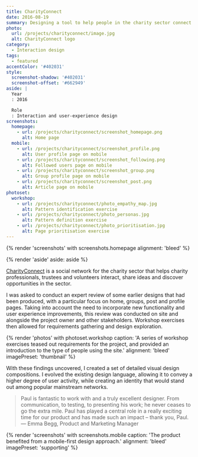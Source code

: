```yaml
---
title: CharityConnect
date: 2016-08-19
summary: Designing a tool to help people in the charity sector connect with each other to share ideas and resources.
photo:
  url: /projects/charityconnect/image.jpg
  alt: CharityConnect logo
category:
  - Interaction design
tags:
  - featured
accentColor: '#402031'
style:
  screenshot-shadow: '#402031'
  screenshot-offset: '#662949'
aside: |
  Year
  : 2016

  Role
  : Interaction and user-experience design
screenshots:
  homepage:
    - url: /projects/charityconnect/screenshot_homepage.png
      alt: Home page
  mobile:
    - url: /projects/charityconnect/screenshot_profile.png
      alt: User profile page on mobile
    - url: /projects/charityconnect/screenshot_following.png
      alt: Followed users page on mobile
    - url: /projects/charityconnect/screenshot_group.png
      alt: Group profile page on mobile
    - url: /projects/charityconnect/screenshot_post.png
      alt: Article page on mobile
photoset:
  workshop:
    - url: /projects/charityconnect/photo_empathy_map.jpg
      alt: Pattern identification exercise
    - url: /projects/charityconnect/photo_personas.jpg
      alt: Pattern definition exercise
    - url: /projects/charityconnect/photo_prioritisation.jpg
      alt: Page prioritisation exercise
---
```

{% render 'screenshots' with screenshots.homepage
  alignment: 'bleed'
%}

{% render 'aside'
  aside: aside
%}

[CharityConnect][1] is a social network for the charity sector that helps charity professionals, trustees and volunteers interact, share ideas and discover opportunities in the sector.

I was asked to conduct an expert review of some earlier designs that had been produced, with a particular focus on home, groups, post and profile pages. Taking into account the need to incorporate new functionality and user experience improvements, this review was conducted on site and alongside the project owner and other stakeholders. Workshop exercises then allowed for requirements gathering and design exploration.

{% render 'photos' with photoset.workshop
  caption: 'A series of workshop exercises teased out requirements for the project, and provided an introduction to the type of people using the site.'
  alignment: 'bleed'
  imagePreset: 'thumbnail'
%}

With these findings uncovered, I created a set of detailed visual design compositions. I evolved the existing design language, allowing it to convey a higher degree of user activity, while creating an identity that would stand out among popular mainstream networks.

> Paul is fantastic to work with and a truly excellent designer. From communication, to testing, to presenting his work; he never ceases to go the extra mile. Paul has played a central role in a really exciting time for our product and has made such an impact – thank you, Paul.
— Emma Begg, Product and Marketing Manager

{% render 'screenshots' with screenshots.mobile
  caption: 'The product benefited from a mobile-first design approach.'
  alignment: 'bleed'
  imagePreset: 'supporting'
%}

[1]: https://www.charityconnect.co.uk
